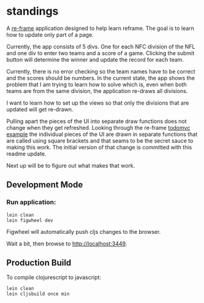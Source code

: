 # standings

A [re-frame](https://github.com/Day8/re-frame) application designed to help learn reframe. 
The goal is to learn how to update only part of a page.

Currently, the app consists of 5 divs.  One for each NFC division of the NFL and one div to enter 
two teams and a score of a game.  Clicking the submit button will determine the winner and update
the record for each team.

Currently, there is no error checking so the team names have to be correct and the scores should be numbers.
In the current state, the app shows the problem that I am trying to learn how to solve which is, even when
both teams are from the same division, the application re-draws all divisions. 

I want to learn how to set up the views so that only the divisions that are updated will get re-drawn.

Pulling apart the pieces of the UI into separate draw functions does not change when they get refreshed.
Looking through the re-frame [todomvc example](https://github.com/Day8/re-frame/blob/master/examples/todomvc/src/todomvc/views.cljs)
the individual pieces of the UI are drawn in separate functions that are called using square brackets and that seams
to be the secret sauce to making this work.  The initial version of that change is committed with this readme update.

Next up will be to figure out what makes that work.

## Development Mode

### Run application:

```
lein clean
lein figwheel dev
```

Figwheel will automatically push cljs changes to the browser.

Wait a bit, then browse to [http://localhost:3449](http://localhost:3449).

## Production Build


To compile clojurescript to javascript:

```
lein clean
lein cljsbuild once min
```
